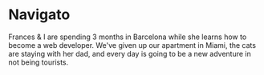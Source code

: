 # Navigato
Frances &amp; I are spending 3 months in Barcelona while she learns how to become a web developer. We've given up our apartment in Miami, the cats are staying with her dad, and every day is going to be a new adventure in not being tourists.
